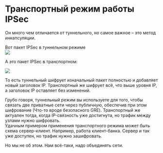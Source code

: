# Транспортный режим работы IPSec

Он много чем отличается от туннельного, но самое важное – это метод инкапсуляции.

Вот пакет IPSec в туннельном режиме  
![](http://img-fotki.yandex.ru/get/5645/83739833.23/0_abb79_f9ab238e_L.jpg)

А это пакет IPSec в транспортном:

![](http://img-fotki.yandex.ru/get/6425/83739833.23/0_abb78_1f6d1a02_L.jpg)

То есть туннельный шифрует изначальный пакет полностью и добавляет новый заголовок IP. Транспортный же шифрует всё, что выше уровня IP, а заголовок IP оставляет без изменений.

Грубо говоря, туннельный режим вы используете для того, чтобы связать две приватные сети через публичную, обеспечив при этом шифрование \(Что-то вроде безопасного GRE\). Транспортный же актуален тогда, когда IP-связность уже достигнута, но трафик между узлами нужно шифровать.  
Удачным примером применения транспортного режима может быть схема сервер-клиент. Например, работа клиент-банка. Сервер и так уже доступен, но трафик нужно зашифровать.

Но мы не об этом. Нам всё-таки, надо объединять сети.

